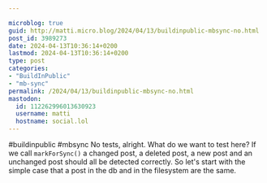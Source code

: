 ```yaml
---

microblog: true
guid: http://matti.micro.blog/2024/04/13/buildinpublic-mbsync-no.html
post_id: 3989273
date: 2024-04-13T10:36:14+0200
lastmod: 2024-04-13T10:36:14+0200
type: post
categories:
- "BuildInPublic"
- "mb-sync"
permalink: /2024/04/13/buildinpublic-mbsync-no.html
mastodon:
  id: 112262996013630923
  username: matti
  hostname: social.lol
---
```

#buildinpublic #mbsync No tests, alright. What do we want to test here? If we call `markForSync()` a changed post, a deleted post, a new post and an unchanged post should all be detected correctly. So let's start with the simple case that a post in  the db and in the filesystem are the same.
